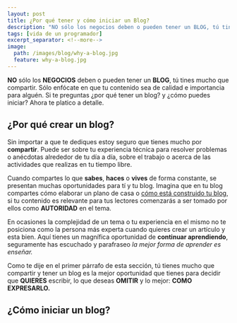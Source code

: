 ```yaml
---
layout: post
title: ¿Por qué tener y cómo iniciar un Blog?
description: "NO sólo los negocios deben o pueden tener un BLOG, tú tines mucho que compartir. Sólo enfócate en que tu contenido sea de calidad e importancia para alguén. Si te preguntas ¿por qué tener un blog? y ¿cómo inicair? Ahora te platico a detalle."
tags: [vida de un programador]
excerpt_separator: <!--more-->
image:
  path: /images/blog/why-a-blog.jpg
  feature: why-a-blog.jpg
---
```


<strong>NO</strong> sólo los <strong>NEGOCIOS</strong> deben o pueden tener un <strong>BLOG</strong>, tú tines mucho que compartir. Sólo enfócate en que tu contenido sea de calidad e importancia para alguén. Si te preguntas ¿por qué tener un blog? y ¿cómo puedes iniciar? Ahora te platico a detalle.

<!--more-->

## ¿Por qué crear un blog?

Sin importar a que te dediques estoy seguro que tienes mucho por <strong>compartir</strong>. Puede ser sobre tu experiencia técnica para resolver problemas o anécdotas alrededor de tu día a día, sobre el trabajo o acerca de las actividades que realizas en tu tiempo libre.

Cuando compartes lo que <strong>sabes</strong>, <strong>haces</strong> o <strong>vives</strong> de forma constante, se presentan muchas oportunidades para tí y tu blog. Imagina que en tu blog compartes cómo elaborar un plano de casa o <a href="https://galvarado.com.mx/2018/05/c%C3%B3mo-est%C3%A1-construido-este-blog/" target="_blank">cómo está construido tu blog</a>, si tu contenido es relevante para tus lectores comenzarás a ser tomado por ellos como <strong>AUTORIDAD</strong> en el tema.

En ocasiones la complejidad de un tema o tu experiencia en el mismo no te posiciona como la persona más experta cuando  quieres crear un artículo y esta bien. Aquí tienes un magnífica oportunidad de <strong>continuar aprendiendo</strong>, seguramente has escuchado y parafraseo <i>la mejor forma de aprender es enseñar.</i>

Como te dije en el primer párrafo de esta sección, tú tienes mucho que compartir y tener un blog es la mejor oportunidad que tienes para decidir que <strong>QUIERES</strong> escribir, lo que deseas <strong>OMITIR</strong> y lo mejor: <strong>COMO EXPRESARLO.</strong>

## ¿Cómo iniciar un blog?
